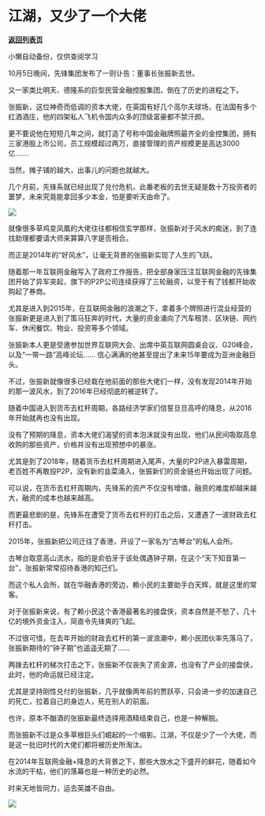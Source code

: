 # 江湖，又少了一个大佬

[**返回列表页**](/gzh/政事堂2019)

小懒自动备份，仅供查阅学习

  

10月5日晚间，先锋集团发布了一则讣告：董事长张振新去世。

  

又一家类比明天、德隆系的巨型民营金融控股集团，倒在了历史的进程之下。

  

张振新，这位神奇而低调的资本大佬，在英国有好几个高尔夫球场，在法国有多个红酒酒庄，他的四架私人飞机令国内众多的顶级富豪都不禁汗颜。

  

更不要说他在短短几年之间，就打造了号称中国金融牌照最齐全的金控集团，拥有三家港股上市公司，员工规模超过两万，直接管理的资产规模更是高达3000亿.......  

  

当然，摊子铺的越大，出事儿的问题也就越大。

  

几个月前，先锋系就已经出现了兑付危机，此番老板的去世无疑是数十万投资者的噩梦，未来究竟能拿回多少本金，怕是要听天由命了。

  

![](https://mmbiz.qpic.cn/mmbiz_jpg/rxhS23yu8cPtXmQ842ZtetobicEicZ6pSZEQINA9ULfGVmaCuChahCW9hcuf8oLfOzTddRse0iasnZyZ8GBICzFAg/640?wx_fmt=jpeg)

  

就像很多草鸡变凤凰的大佬往往都相信玄学那样，张振新对于风水的痴迷，到了连找助理都要请大师来算算八字是否相合。

  

而正是2014年的“好风水”，让毫无背景的张振新实现了人生的飞跃。

  

随着那一年互联网金融写入了政府工作报告，把全部身家压注互联网金融的先锋集团开始了异军突起，旗下的P2P公司连续获得了三轮融资，以至于有了钱都开始收购起了券商。

  

尤其是进入到2015年，在互联网金融的浪潮之下，拿着多个牌照进行混业经营的张振新更是进入到了策马狂奔的时代，大量的资金涌向了汽车租赁、区块链、网约车、休闲餐饮、物业、投资等多个领域。

  

张振新本人更是受邀参加世界互联网大会、出席中英互联网圆桌会议、G20峰会，以及“一带一路”高峰论坛......
信心满满的他甚至提出了未来15年要成为亚洲金融巨头。

  

不过，张振新就像很多已经栽在他前面的那些大佬们一样，没有发现2014年开始的那一波风水，到了2016年已经彻底的被逆转了。  

  

随着中国进入到货币去杠杆周期，各路经济学家们信誓旦旦高呼的降息，从2016年开始就再也没有出现。

  

没有了预期的降息，资本大佬们渴望的资本泡沫就没有出现，他们从民间吸取高息收购的那些资产，价格并没有出现预想中的暴涨。  

  

尤其是到了2018年，随着货币去杠杆周期进入尾声，大量的P2P进入暴雷周期，老百姓不再敢投P2P，没有新的韭菜涌入，张振新们的资金链也开始出现了问题。  

  

可以说，在货币去杠杆周期内，先锋系的资产不仅没有增值，融资的难度却越来越大，融资的成本也越来越高。  

  

而更最悲剧的是，先锋系在遭受了货币去杠杆的打击之后，又遭遇了一波财政去杠杆打击。

  

2015年，张振新把公司迁往了香港，开设了一家名为“古琴台”的私人会所。

  

古琴台取意高山流水，指的是俞伯牙于该处偶遇钟子期，在这个“天下知音第一台”，张振新常常招待香港的知己们。

  

而这个私人会所，就在华融香港的旁边，赖小民的主要助手白天辉，就是这里的常客。

  

对于张振新来说，有了赖小民这个香港最著名的接盘侠，资本自然是不愁了，几十亿的境外资金注入，简直令先锋爽的飞起。

  

不过很可惜，在去年开始的财政去杠杆的第一波浪潮中，赖小民团伙率先落马了，张振新期待的“钟子期”也遥遥无期了......  

  

两拨去杠杆的梯次打击之下，张振新不仅丧失了资金源，也没有了产业的接盘侠，此时，他的命运就已经注定。

  

尤其是坚持刚性兑付的张振新，几乎就像两年前的贾跃亭，只会进一步的加速自己的死亡，拉着自己的身边人，死在别人的前面。

  

也许，原本不酗酒的张振新最终选择用酒精结束自己，也是一种解脱。

  

而张振新不过是众多草根巨头们崛起的一个缩影。江湖，不仅是少了一个大佬，而是这一批旧时代的大佬们都将被历史所淘汰。

  

在2014年互联网金融+降息的大背景之下，那些大放水之下盛开的鲜花，随着如今水流的干枯，他们的落幕也是一种历史的必然。

  

时来天地皆同力，运去英雄不自由。

  

![](https://mmbiz.qpic.cn/mmbiz_jpg/rxhS23yu8cPp0iaKAfe0ZsWfgGcY72o9Nror8TicrtnlDsqzY7y4Kum4fM3X0FMEGlbvm9HvZUiaETSnLt4DHNLbQ/640?wx_fmt=jpeg)

